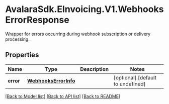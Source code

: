 # AvalaraSdk.EInvoicing.V1.WebhooksErrorResponse
Wrapper for errors occurring during webhook subscription or delivery processing.

## Properties

Name | Type | Description | Notes
------------ | ------------- | ------------- | -------------
**error** | [**WebhooksErrorInfo**](WebhooksErrorInfo.md) |  | [optional] [default to undefined]

[[Back to Model list]](../../../README.md#documentation-for-models) [[Back to API list]](../../../README.md#documentation-for-api-endpoints) [[Back to README]](../../../README.md)


